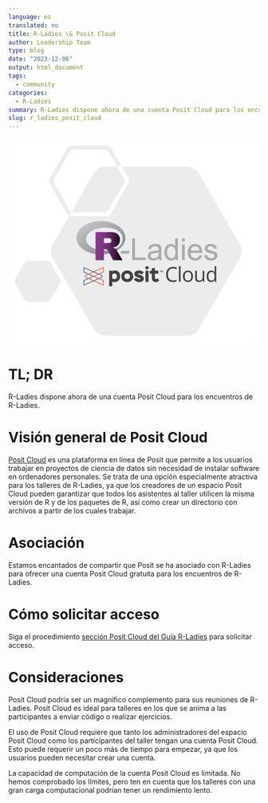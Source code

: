 ```yaml
---
language: es
translated: no
title: R-Ladies \& Posit Cloud
author: Leadership Team
type: blog
date: "2023-12-06"
output: html_document
tags:
  - community
categories:
  - R-Ladies
summary: R-Ladies dispone ahora de una cuenta Posit Cloud para los encuentros de R-Ladies.
slug: r_ladies_posit_cloud
---
```


![Logotipos de R-Ladies y Posit Cloud](rladies_posit_cloud_hex.PNG)

# TL; DR

R-Ladies dispone ahora de una cuenta Posit Cloud para los encuentros de R-Ladies.

# Visión general de Posit Cloud

[Posit Cloud](https://posit.cloud/) es una plataforma en línea de Posit que permite a los usuarios trabajar en proyectos de ciencia de datos sin necesidad de instalar software en ordenadores personales.
Se trata de una opción especialmente atractiva para los talleres de R-Ladies, ya que los creadores de un espacio Posit Cloud pueden garantizar que todos los asistentes al taller utilicen la misma versión de R y de los paquetes de R, así como crear un directorio con archivos a partir de los cuales trabajar.

# Asociación

Estamos encantados de compartir que Posit se ha asociado con R-Ladies para ofrecer una cuenta Posit Cloud gratuita para los encuentros de R-Ladies.

# Cómo solicitar acceso

Siga el procedimiento [sección Posit Cloud del
Guía R-Ladies](https://guide.rladies.org/organization/tech/accounts/#posit-cloud) para solicitar acceso.

# Consideraciones

Posit Cloud podría ser un magnífico complemento para sus reuniones de R-Ladies.
Posit Cloud es ideal para talleres en los que se anima a las participantes a enviar código o realizar ejercicios.

El uso de Posit Cloud requiere que tanto los administradores del espacio Posit Cloud como los participantes del taller tengan una cuenta Posit Cloud.
Esto puede requerir un poco más de tiempo para empezar, ya que los usuarios pueden necesitar crear una cuenta.

La capacidad de computación de la cuenta Posit Cloud es limitada.
No hemos comprobado los límites, pero ten en cuenta que los talleres con una gran carga computacional podrían tener un rendimiento lento.

